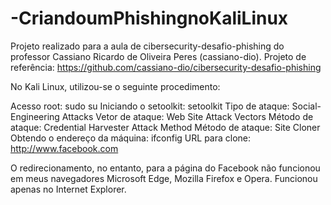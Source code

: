 # -CriandoumPhishingnoKaliLinux
Projeto realizado para a aula de cibersecurity-desafio-phishing do professor Cassiano Ricardo de Oliveira Peres (cassiano-dio). Projeto de referência: https://github.com/cassiano-dio/cibersecurity-desafio-phishing  

No Kali Linux, utilizou-se o seguinte procedimento:

Acesso root: sudo su
Iniciando o setoolkit: setoolkit
Tipo de ataque: Social-Engineering Attacks
Vetor de ataque: Web Site Attack Vectors
Método de ataque: Credential Harvester Attack Method 
Método de ataque: Site Cloner
Obtendo o endereço da máquina: ifconfig
URL para clone: http://www.facebook.com

O redirecionamento, no entanto, para a página do Facebook não funcionou em meus navegadores Microsoft Edge, Mozilla Firefox e Opera. Funcionou apenas no Internet Explorer.  


